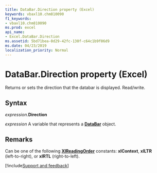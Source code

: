 ```yaml
---
title: DataBar.Direction property (Excel)
keywords: vbaxl10.chm810090
f1_keywords:
- vbaxl10.chm810090
ms.prod: excel
api_name:
- Excel.DataBar.Direction
ms.assetid: 5bd71bea-0d29-42fc-130f-c64c1b9f06d9
ms.date: 04/23/2019
localization_priority: Normal
---
```



# DataBar.Direction property (Excel)

Returns or sets the direction that the databar is displayed. Read/write.


## Syntax

_expression_.**Direction**

_expression_ A variable that represents a **[DataBar](Excel.DataBar.md)** object.


## Remarks

Can be one of the following **[XlReadingOrder](word.xlreadingorder.md)** constants: **xlContext**, **xlLTR** (left-to-right), or **xlRTL** (right-to-left).

[!include[Support and feedback](~/includes/feedback-boilerplate.md)]